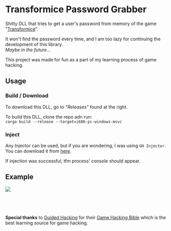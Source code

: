 # Transformice Password Grabber
Shitty DLL that tries to get a user's password from memory of the game "[Transformice](https://www.transformice.com/)".

It won't find the password every time, and I am too lazy for continuing the development of this library. <br>
*Maybe in the future...*

This project was made for fun as a part of my learning process of game hacking.

## Usage

### Build / Download
To download this DLL, go to *"Releases"* found at the right.

To build this DLL, clone the repo adn run: <br>
`cargo build --release --target=i686-pc-windows-msvc`

### Inject
Any Injector can be used, but if you are wondering, I was using `GH Injector`. <br>
You can download it from [here](https://guidedhacking.com/resources/guided-hacking-dll-injector.4/).

If injection was successful, tfm process' console should appear.

## Example
<img src="https://i.imgur.com/TILgBlL.png">

## ­
**Special thanks** to [Guided Hacking](https://guidedhacking.com) for their [Game Hacking Bible](https://guidedhacking.com/threads/ghb0-game-hacking-bible-introduction.14450) which is the best learning source for game hacking.
